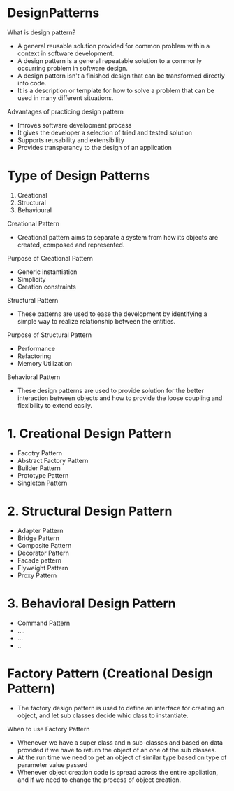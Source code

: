# DesignPatterns

What is design pattern?
- A general reusable solution provided for common problem within a context in software development.
- A design pattern is a general repeatable solution to a commonly occurring problem in software design.
- A design pattern isn't a finished design that can be transformed directly into code. 
- It is a description or template for how to solve a problem that can be used in many different situations.

Advantages of practicing design pattern
- Imroves software development process
- It gives the developer a selection of tried and tested solution
- Supports reusability and extensibility
- Provides transperancy to the design of an application

# Type of Design Patterns
1. Creational
2. Structural
3. Behavioural


 Creational Pattern
 - Creational pattern aims to separate a system from how its objects are created, composed and represented.

 Purpose of Creational Pattern
 - Generic instantiation
 - Simplicity
 - Creation constraints
 
 Structural Pattern
 - These patterns are used to ease the development by identifying a simple way to realize relationship between the entities.
 
 Purpose of Structural Pattern
 - Performance
 - Refactoring
 - Memory Utilization
 
 Behavioral Pattern
 - These design patterns are used to provide solution for the better interaction between objects and how to provide the loose coupling and flexibility to extend easily. 
 
 
# 1. Creational Design Pattern
- Facotry Pattern
- Abstract Factory Pattern
- Builder Pattern
- Prototype Pattern
- Singleton Pattern

# 2. Structural Design Pattern
- Adapter Pattern
- Bridge Pattern
- Composite Pattern
- Decorator Pattern
- Facade pattern
- Flyweight Pattern
- Proxy Pattern

# 3. Behavioral Design Pattern
- Command Pattern
- ....
- ...
- ..


# Factory Pattern (Creational Design Pattern)
- The factory design pattern is used to define an interface for creating an object, and let sub classes decide whic class to instantiate. 

When to use Factory Pattern
- Whenever we have a super class and n sub-classes and based on data provided if we have to return the object of an one of the sub classes.
- At the run time we need to get an object of similar type based on type of parameter value passed
- Whenever object creation code is spread across the entire appliation, and if we need to change the process of object creation. 


